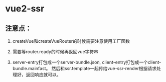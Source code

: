 # vue2-ssr

## 注意点：
1. createVue和createVueRouter的时候需要注意使用工厂函数
   
2. 需要等router.ready的时候再返回vue字符串

3. server-entry打包成一个server-bundle.json, client-entry打包成一个client-bundle.mainfast。
   然后和ssr.template一起传给vue-ssr-render根据请求处理好，返回响应就可以。

